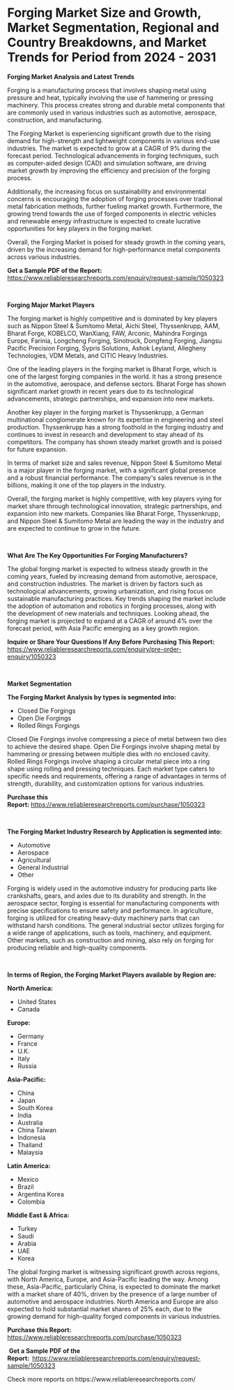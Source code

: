 <p><h1>Forging Market Size and Growth, Market Segmentation, Regional and Country Breakdowns, and Market Trends for Period from 2024 -  2031</h1></p><p><strong>Forging Market Analysis and Latest Trends</strong></p>
<p><p>Forging is a manufacturing process that involves shaping metal using pressure and heat, typically involving the use of hammering or pressing machinery. This process creates strong and durable metal components that are commonly used in various industries such as automotive, aerospace, construction, and manufacturing.</p><p>The Forging Market is experiencing significant growth due to the rising demand for high-strength and lightweight components in various end-use industries. The market is expected to grow at a CAGR of 9% during the forecast period. Technological advancements in forging techniques, such as computer-aided design (CAD) and simulation software, are driving market growth by improving the efficiency and precision of the forging process.</p><p>Additionally, the increasing focus on sustainability and environmental concerns is encouraging the adoption of forging processes over traditional metal fabrication methods, further fueling market growth. Furthermore, the growing trend towards the use of forged components in electric vehicles and renewable energy infrastructure is expected to create lucrative opportunities for key players in the forging market.</p><p>Overall, the Forging Market is poised for steady growth in the coming years, driven by the increasing demand for high-performance metal components across various industries.</p></p>
<p><strong>Get a Sample PDF of the Report:&nbsp;</strong> <a href="https://www.reliableresearchreports.com/enquiry/request-sample/1050323">https://www.reliableresearchreports.com/enquiry/request-sample/1050323</a></p>
<p>&nbsp;</p>
<p><strong>Forging Major Market Players</strong></p>
<p><p>The forging market is highly competitive and is dominated by key players such as Nippon Steel & Sumitomo Metal, Aichi Steel, Thyssenkrupp, AAM, Bharat Forge, KOBELCO, WanXiang, FAW, Arconic, Mahindra Forgings Europe, Farinia, Longcheng Forging, Sinotruck, Dongfeng Forging, Jiangsu Pacific Precision Forging, Sypris Solutions, Ashok Leyland, Allegheny Technologies, VDM Metals, and CITIC Heavy Industries.</p><p>One of the leading players in the forging market is Bharat Forge, which is one of the largest forging companies in the world. It has a strong presence in the automotive, aerospace, and defense sectors. Bharat Forge has shown significant market growth in recent years due to its technological advancements, strategic partnerships, and expansion into new markets.</p><p>Another key player in the forging market is Thyssenkrupp, a German multinational conglomerate known for its expertise in engineering and steel production. Thyssenkrupp has a strong foothold in the forging industry and continues to invest in research and development to stay ahead of its competitors. The company has shown steady market growth and is poised for future expansion.</p><p>In terms of market size and sales revenue, Nippon Steel & Sumitomo Metal is a major player in the forging market, with a significant global presence and a robust financial performance. The company's sales revenue is in the billions, making it one of the top players in the industry.</p><p>Overall, the forging market is highly competitive, with key players vying for market share through technological innovation, strategic partnerships, and expansion into new markets. Companies like Bharat Forge, Thyssenkrupp, and Nippon Steel & Sumitomo Metal are leading the way in the industry and are expected to continue to grow in the future.</p></p>
<p>&nbsp;</p>
<p><strong>What Are The Key Opportunities For Forging Manufacturers?</strong></p>
<p><p>The global forging market is expected to witness steady growth in the coming years, fueled by increasing demand from automotive, aerospace, and construction industries. The market is driven by factors such as technological advancements, growing urbanization, and rising focus on sustainable manufacturing practices. Key trends shaping the market include the adoption of automation and robotics in forging processes, along with the development of new materials and techniques. Looking ahead, the forging market is projected to expand at a CAGR of around 4% over the forecast period, with Asia Pacific emerging as a key growth region.</p></p>
<p><strong>Inquire or Share Your Questions If Any Before Purchasing This Report:</strong> <a href="https://www.reliableresearchreports.com/enquiry/pre-order-enquiry/1050323">https://www.reliableresearchreports.com/enquiry/pre-order-enquiry/1050323</a></p>
<p>&nbsp;</p>
<p><strong>Market Segmentation</strong></p>
<p><strong>The Forging Market Analysis by types is segmented into:</strong></p>
<p><ul><li>Closed Die Forgings</li><li>Open Die Forgings</li><li>Rolled Rings Forgings</li></ul></p>
<p><p>Closed Die Forgings involve compressing a piece of metal between two dies to achieve the desired shape. Open Die Forgings involve shaping metal by hammering or pressing between multiple dies with no enclosed cavity. Rolled Rings Forgings involve shaping a circular metal piece into a ring shape using rolling and pressing techniques. Each market type caters to specific needs and requirements, offering a range of advantages in terms of strength, durability, and customization options for various industries.</p></p>
<p><strong>Purchase this Report:&nbsp;</strong><a href="https://www.reliableresearchreports.com/purchase/1050323">https://www.reliableresearchreports.com/purchase/1050323</a></p>
<p>&nbsp;</p>
<p><strong>The Forging Market Industry Research by Application is segmented into:</strong></p>
<p><ul><li>Automotive</li><li>Aerospace</li><li>Agricultural</li><li>General Industrial</li><li>Other</li></ul></p>
<p><p>Forging is widely used in the automotive industry for producing parts like crankshafts, gears, and axles due to its durability and strength. In the aerospace sector, forging is essential for manufacturing components with precise specifications to ensure safety and performance. In agriculture, forging is utilized for creating heavy-duty machinery parts that can withstand harsh conditions. The general industrial sector utilizes forging for a wide range of applications, such as tools, machinery, and equipment. Other markets, such as construction and mining, also rely on forging for producing reliable and high-quality components.</p></p>
<p>&nbsp;</p>
<p><strong>In terms of Region, the Forging Market Players available by Region are:</strong></p>
<p>
    <p> <strong> North America: </strong>
        <ul>
            <li>United States</li>
            <li>Canada</li>
        </ul>
        </p> 
    <p> <strong> Europe: </strong>
        <ul>
            <li>Germany</li>
            <li>France</li>
            <li>U.K.</li>
            <li>Italy</li>
            <li>Russia</li>
        </ul>
        </p> 
    <p> <strong> Asia-Pacific: </strong>
        <ul>
            <li>China</li>
            <li>Japan</li>
            <li>South Korea</li>
            <li>India</li>
            <li>Australia</li>
            <li>China Taiwan</li>
            <li>Indonesia</li>
            <li>Thailand</li>
            <li>Malaysia</li>
        </ul>
        </p> 
    <p> <strong> Latin America: </strong>
        <ul>
            <li>Mexico</li>
            <li>Brazil</li>
            <li>Argentina Korea</li>
            <li>Colombia</li>
        </ul>
        </p> 
    <p> <strong> Middle East & Africa: </strong>
        <ul>
            <li>Turkey</li>
            <li>Saudi</li>
            <li>Arabia</li>
            <li>UAE</li>
            <li>Korea</li>
        </ul>
    </p>
    </p>
<p><p>The global forging market is witnessing significant growth across regions, with North America, Europe, and Asia-Pacific leading the way. Among these, Asia-Pacific, particularly China, is expected to dominate the market with a market share of 40%, driven by the presence of a large number of automotive and aerospace industries. North America and Europe are also expected to hold substantial market shares of 25% each, due to the growing demand for high-quality forged components in various industries.</p></p>
<p><strong>Purchase this Report: </strong><a href="https://www.reliableresearchreports.com/purchase/1050323">https://www.reliableresearchreports.com/purchase/1050323</a></p>
<p>&nbsp;<strong>Get a Sample PDF of the Report:&nbsp;&nbsp;</strong><a href="https://www.reliableresearchreports.com/enquiry/request-sample/1050323">https://www.reliableresearchreports.com/enquiry/request-sample/1050323</a></p>
<p><strong></strong></p>
<p>Check more reports on https://www.reliableresearchreports.com/</p>